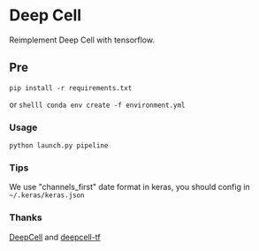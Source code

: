 # Deep Cell

Reimplement Deep Cell with tensorflow.

## Pre

```shell
pip install -r requirements.txt
```

or
``shelll
conda env create -f environment.yml
``

### Usage

```shell
python launch.py pipeline
```
### Tips

We use "channels_first" date format in keras, you should config in `~/.keras/keras.json`

### Thanks

[DeepCell](https://github.com/CovertLab/DeepCell) and [deepcell-tf](https://github.com/vanvalen/deepcell-tf)
